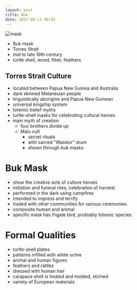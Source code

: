```yaml
---
layout: post
title: Buk
date: 2017-09-11 00:01
---
```


![mask]

* Buk mask
* Torres Strait
* mid to late 19th century
* turtle shell, wood, fiber, feathers

## Torres Strait Culture
* located between Papua New Guinea and Australia
* dark skinned Melanesian people
* linguistically aborigine and Papua New Guinean
* universal kingship system
* totemic belief myths
* turtle-shell masks for celebrating cultural heroes
* main myth of creation
  * four brothers divide up
  * Malu cult
    * secret rituals
    * with sacred "Wasikor" drum
    * shown through buk masks


# Buk Mask
* show the creative acts of culture heroes
* initiation and funeral rites, celebration of harvest
* performed in the dark using campfires
* intended to impress and terrify
* traded with other communities for various ceremonies
* composite human and animal
* specific mask has frigate bird, problably totemic species

# Formal Qualities
* turtle-shell plates
* patterns infilled with white ochre
* animal and human figures
* feathers and rattles
* dressed with human hair
* carapace shell is heated and molded, stiched
* variety of European materials



[mask]: https://c1.staticflickr.com/1/367/19594520586_6d0f6b60bd_b.jpg
